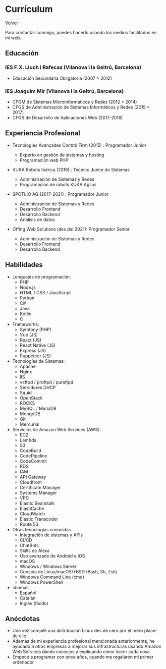 # Currículum

[Volver](README.md)

Para contactar conmigo, puedes hacerlo usando los medios facilitados en mi web.

## Educación

### IES F.X. Lluch i Rafecas (Vilanova i la Geltrú, Barcelona)

- Educación Secundaria Obligatoria (2007 > 2012)

### IES Joaquim Mir (Vilanova i la Geltrú, Barcelona)

- CFGM de Sistemas Microinformáticos y Redes (2012 > 2014)
- CFGS de Administración de Sistemas Informáticos y Redes (2015 > 2017)
- CFGS de Desarrollo de Aplicaciones Web (2017-2018)

## Experiencia Profesional

- Tecnologies Avançades Control Firm (2015) : Programador Junior
  - Experto en gestión de sistemas y hosting
  - Programación web PHP

- KUKA Robots Ibérica (2016) : Técnico Junior de Sistemas
  - Administración de Sistemas y Redes
  - Programación de robots KUKA Agilus

- SPOTLIO AG (2017-2021) : Programador Junior
  - Administración de Sistemas y Redes
  - Desarrollo Frontend
  - Desarrollo Backend
  - Análisis de datos

- Offing Web Solutions (des del 2021): Programador Senior
  - Administración de Sistemas y Redes
  - Desarrollo Frontend
  - Desarrollo Backend

## Habilidades

- Lenguajes de programación:
  - PHP
  - Node.js
  - HTML / CSS / JavaScript
  - Python
  - C#
  - Java
  - Kotlin
  - C
- Frameworks:
  - Symfony (PHP)
  - Vue (JS)
  - React (JS)
  - React Native (JS)
  - Express (JS)
  - Puppeteer (JS)
- Tecnologías de Sistemas:
  - Apache
  - Nginx
  - IIS
  - vsftpd / proftpd / pureftpd
  - Servidores DHCP
  - Squid
  - OpenStack
  - ROCKS
  - MySQL / MariaDB
  - MongoDB
  - Git
  - Mercurial
- Servicios de Amazon Web Services (AWS):
  - EC2
  - Lambda
  - S3
  - CodeBuild
  - CodePipeline
  - CodeCommit
  - RDS
  - IAM
  - API Gateway
  - Cloudfront
  - Certificate Manager
  - Systems Manager
  - VPC
  - Elastic Beanstalk
  - ElastiCache
  - CloudWatch
  - Elastic Transcoder
  - Route 53
- Otras tecnologías conocidas
  - Integración de sistemas y APIs
  - CI/CD
  - ChatBots
  - Skills de Alexa
  - Uso avanzado de Android e iOS
  - macOS
  - Windows / Windows Server
  - Consola de Linux/macOS/*BSD (Bash, Sh, Zsh)
  - Windows Command Line (cmd)
  - Windows PowerShell
- Idiomas
  - Español
  - Catalán
  - Inglés (fluido)

## Anécdotas

- Una vez compilé una distribución Linux des de cero por el mero placer de ello
- Además de mi experiencia profesional mencionada anteriormente, he ayudado a otras empresas a mejorar sus infrastructuras usando Amazon Web Services dando consejos y explicando cómo hacer cada cosa
- Empecé a programar con once años, cuando me regalaron mi primer ordenador
